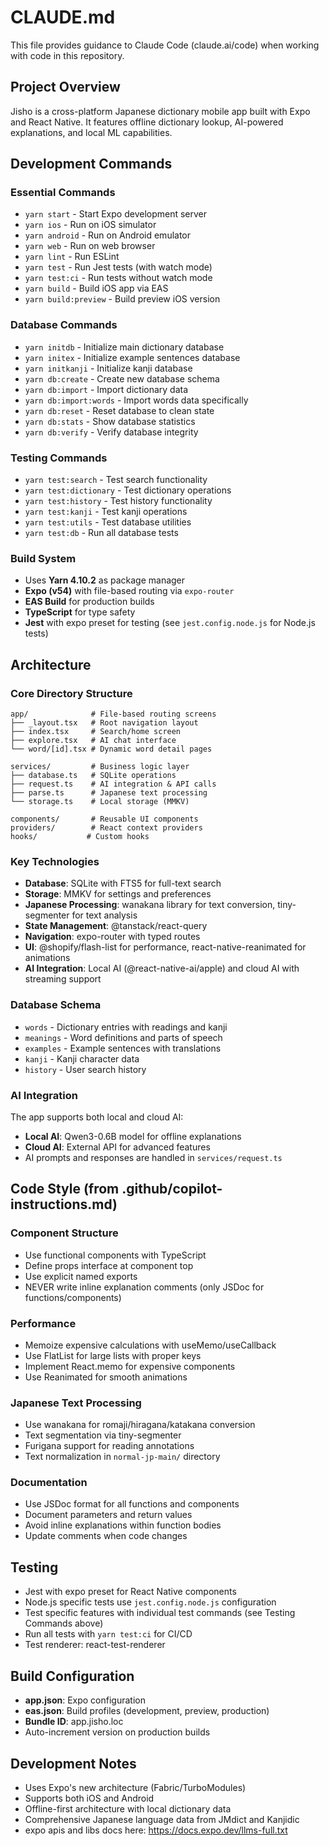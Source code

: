 # CLAUDE.md

This file provides guidance to Claude Code (claude.ai/code) when working with code in this repository.

## Project Overview
Jisho is a cross-platform Japanese dictionary mobile app built with Expo and React Native. It features offline dictionary lookup, AI-powered explanations, and local ML capabilities.

## Development Commands

### Essential Commands
- `yarn start` - Start Expo development server
- `yarn ios` - Run on iOS simulator
- `yarn android` - Run on Android emulator
- `yarn web` - Run on web browser
- `yarn lint` - Run ESLint
- `yarn test` - Run Jest tests (with watch mode)
- `yarn test:ci` - Run tests without watch mode
- `yarn build` - Build iOS app via EAS
- `yarn build:preview` - Build preview iOS version

### Database Commands
- `yarn initdb` - Initialize main dictionary database
- `yarn initex` - Initialize example sentences database
- `yarn initkanji` - Initialize kanji database
- `yarn db:create` - Create new database schema
- `yarn db:import` - Import dictionary data
- `yarn db:import:words` - Import words data specifically
- `yarn db:reset` - Reset database to clean state
- `yarn db:stats` - Show database statistics
- `yarn db:verify` - Verify database integrity

### Testing Commands
- `yarn test:search` - Test search functionality
- `yarn test:dictionary` - Test dictionary operations
- `yarn test:history` - Test history functionality
- `yarn test:kanji` - Test kanji operations
- `yarn test:utils` - Test database utilities
- `yarn test:db` - Run all database tests

### Build System
- Uses **Yarn 4.10.2** as package manager
- **Expo (v54)** with file-based routing via `expo-router`
- **EAS Build** for production builds
- **TypeScript** for type safety
- **Jest** with expo preset for testing (see `jest.config.node.js` for Node.js tests)

## Architecture

### Core Directory Structure
```
app/              # File-based routing screens
├── _layout.tsx   # Root navigation layout
├── index.tsx     # Search/home screen
├── explore.tsx   # AI chat interface
└── word/[id].tsx # Dynamic word detail pages

services/         # Business logic layer
├── database.ts   # SQLite operations
├── request.ts    # AI integration & API calls
├── parse.ts      # Japanese text processing
└── storage.ts    # Local storage (MMKV)

components/       # Reusable UI components
providers/        # React context providers
hooks/           # Custom hooks
```

### Key Technologies
- **Database**: SQLite with FTS5 for full-text search
- **Storage**: MMKV for settings and preferences
- **Japanese Processing**: wanakana library for text conversion, tiny-segmenter for text analysis
- **State Management**: @tanstack/react-query
- **Navigation**: expo-router with typed routes
- **UI**: @shopify/flash-list for performance, react-native-reanimated for animations
- **AI Integration**: Local AI (@react-native-ai/apple) and cloud AI with streaming support

### Database Schema
- `words` - Dictionary entries with readings and kanji
- `meanings` - Word definitions and parts of speech
- `examples` - Example sentences with translations
- `kanji` - Kanji character data
- `history` - User search history

### AI Integration
The app supports both local and cloud AI:
- **Local AI**: Qwen3-0.6B model for offline explanations
- **Cloud AI**: External API for advanced features
- AI prompts and responses are handled in `services/request.ts`

## Code Style (from .github/copilot-instructions.md)

### Component Structure
- Use functional components with TypeScript
- Define props interface at component top
- Use explicit named exports
- NEVER write inline explanation comments (only JSDoc for functions/components)

### Performance
- Memoize expensive calculations with useMemo/useCallback
- Use FlatList for large lists with proper keys
- Implement React.memo for expensive components
- Use Reanimated for smooth animations

### Japanese Text Processing
- Use wanakana for romaji/hiragana/katakana conversion
- Text segmentation via tiny-segmenter
- Furigana support for reading annotations
- Text normalization in `normal-jp-main/` directory

### Documentation
- Use JSDoc format for all functions and components
- Document parameters and return values
- Avoid inline explanations within function bodies
- Update comments when code changes

## Testing
- Jest with expo preset for React Native components
- Node.js specific tests use `jest.config.node.js` configuration
- Test specific features with individual test commands (see Testing Commands above)
- Run all tests with `yarn test:ci` for CI/CD
- Test renderer: react-test-renderer

## Build Configuration
- **app.json**: Expo configuration
- **eas.json**: Build profiles (development, preview, production)
- **Bundle ID**: app.jisho.loc
- Auto-increment version on production builds

## Development Notes
- Uses Expo's new architecture (Fabric/TurboModules)
- Supports both iOS and Android
- Offline-first architecture with local dictionary data
- Comprehensive Japanese language data from JMdict and Kanjidic
- expo apis and libs docs here: https://docs.expo.dev/llms-full.txt
